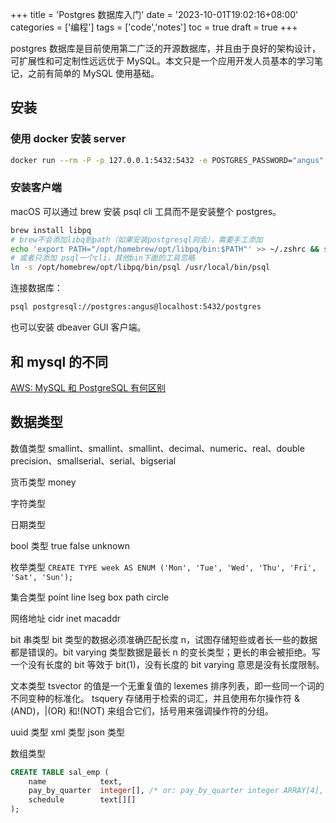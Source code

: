 +++
title = 'Postgres 数据库入门'
date = '2023-10-01T19:02:16+08:00'
categories = ['编程']
tags = ['code','notes']
toc = true
draft = true
+++

postgres 数据库是目前使用第二广泛的开源数据库，并且由于良好的架构设计，可扩展性和可定制性远远优于 MySQL。本文只是一个应用开发人员基本的学习笔记，之前有简单的 MySQL 使用基础。

<!--more-->

## 安装
### 使用 docker 安装 server
```bash
docker run --rm -P -p 127.0.0.1:5432:5432 -e POSTGRES_PASSWORD="angus" --name pg postgres
```
### 安装客户端
macOS 可以通过 brew 安装 psql cli 工具而不是安装整个 postgres。
```bash
brew install libpq
# brew不会添加libq到path（如果安装postgresql则会），需要手工添加
echo 'export PATH="/opt/homebrew/opt/libpq/bin:$PATH"' >> ~/.zshrc && source !$
# 或者只添加 psql一个cli，其他bin下面的工具忽略
ln -s /opt/homebrew/opt/libpq/bin/psql /usr/local/bin/psql
```
连接数据库：
```bash
psql postgresql://postgres:angus@localhost:5432/postgres
```
也可以安装 dbeaver GUI 客户端。

## 和 mysql 的不同
[AWS: MySQL 和 PostgreSQL 有何区别](https://aws.amazon.com/cn/compare/the-difference-between-mysql-vs-postgresql/)

## 数据类型
数值类型 smallint、smallint、smallint、decimal、numeric、real、double precision、smallserial、serial、bigserial

货币类型 money

字符类型

日期类型

bool 类型 true false unknown

枚举类型 `CREATE TYPE week AS ENUM ('Mon', 'Tue', 'Wed', 'Thu', 'Fri', 'Sat', 'Sun');`

集合类型 point  line lseg box path circle

网络地址 cidr inet macaddr

bit 串类型 bit 类型的数据必须准确匹配长度 n，试图存储短些或者长一些的数据都是错误的。bit varying 类型数据是最长 n 的变长类型；更长的串会被拒绝。写一个没有长度的 bit 等效于 bit(1)，没有长度的 bit varying 意思是没有长度限制。

文本类型 tsvector 的值是一个无重复值的 lexemes 排序列表，即一些同一个词的不同变种的标准化。
tsquery 存储用于检索的词汇，并且使用布尔操作符 &(AND)，|(OR) 和!(NOT) 来组合它们，括号用来强调操作符的分组。

uuid 类型 xml 类型 json 类型

数组类型 
```sql
CREATE TABLE sal_emp (
    name            text,
    pay_by_quarter  integer[], /* or: pay_by_quarter integer ARRAY[4], */
    schedule        text[][]
);
```